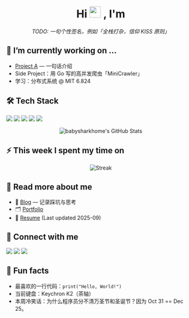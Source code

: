 <!-- 1. 动态打招呼 -->
<h1 align="center">
  Hi <img src="https://raw.githubusercontent.com/MartinHeinz/MartinHeinz/master/wave.gif" width="30px" height="30px"/>
  , I'm <Your Name>
</h1>
<p align="center">
  <em>TODO: 一句个性签名，例如「全栈打杂，信仰 KISS 原则」</em>
</p>

<!-- 2. 正在做的事 -->
## 🔭 I’m currently working on …
- [Project A](https://github.com/babysharkhome/xxx) — 一句话介绍
- Side Project：用 Go 写的高并发爬虫「MiniCrawler」
- 学习：分布式系统 @ MIT 6.824

<!-- 3. 技术栈 & 工具雷达 -->
## 🛠️ Tech Stack
<p>
  <!-- 将下列 devicon 换成你熟悉的即可 -->
  <img src="https://img.shields.io/badge/-JavaScript-F7DF1E?style=flat&logo=javascript&logoColor=black"/>
  <img src="https://img.shields.io/badge/-TypeScript-3178C6?style=flat&logo=typescript"/>
  <img src="https://img.shields.io/badge/-React-61DAFB?style=flat&logo=react"/>
  <img src="https://img.shields.io/badge/-Go-00ADD8?style=flat&logo=go"/>
  <img src="https://img.shields.io/badge/-Docker-2496ED?style=flat&logo=docker"/>
</p>

<!-- 4. GitHub Stats（你已有，可微调主题） -->
<p align="center">
  <img src="https://github-readme-stats.vercel.app/api?username=babysharkhome&show_icons=true&theme=radical" alt="babysharkhome's GitHub Stats"/>
</p>

<!-- 5. 本周编码节奏 -->
## ⚡ This week I spent my time on
<!-- 使用 github-readme-streak-stats 或 wakatime 均可 -->
<p align="center">
  <img src="https://github-readme-streak-stats.herokuapp.com/?user=babysharkhome&theme=radical" alt="Streak"/>
</p>

<!-- 6. 博客/作品集/简历入口 -->
## 📖 Read more about me
- 📝 [Blog](https://yourblog.com) — 记录踩坑与思考
- 🗂️ [Portfolio](https://yourportfolio.com)
- 📄 [Resume](https://yourresume.pdf) (Last updated 2025-09)

<!-- 7. 社交 & 联系方式 -->
## 🤝 Connect with me
<p>
  <a href="https://twitter.com/yourhandle"><img src="https://img.shields.io/badge/-Twitter-1DA1F2?style=flat&logo=twitter"/></a>
  <a href="https://linkedin.com/in/yourhandle"><img src="https://img.shields.io/badge/-LinkedIn-0077B5?style=flat&logo=linkedin"/></a>
  <a href="mailto:your@email.com"><img src="https://img.shields.io/badge/-Email-D14836?style=flat&logo=gmail"/></a>
</p>

<!-- 8. 彩蛋区 -->
## 🧩 Fun facts
- 最喜欢的一行代码：`print("Hello, World!")`
- 当前键盘：Keychron K2（茶轴）
- 本周冷笑话：为什么程序员分不清万圣节和圣诞节？因为 Oct 31 == Dec 25。
